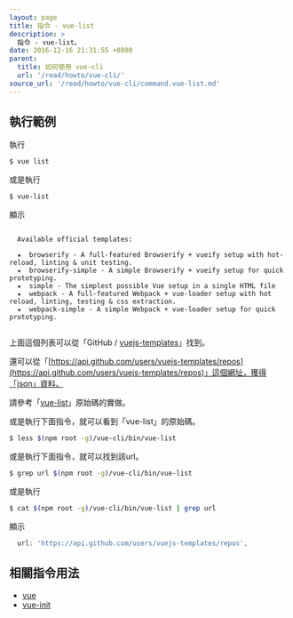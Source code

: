 ```yaml
---
layout: page
title: 指令 - vue-list
description: >
  指令 - vue-list。
date: 2016-12-16 21:31:55 +0800
parent:
  title: 如何使用 vue-cli
  url: '/read/howto/vue-cli/'
source_url: '/read/howto/vue-cli/command.vue-list.md'
---
```



## 執行範例

執行

``` sh
$ vue list
```

或是執行

``` sh
$ vue-list
```

顯示

```

  Available official templates:

  ★  browserify - A full-featured Browserify + vueify setup with hot-reload, linting & unit testing.
  ★  browserify-simple - A simple Browserify + vueify setup for quick prototyping.
  ★  simple - The simplest possible Vue setup in a single HTML file
  ★  webpack - A full-featured Webpack + vue-loader setup with hot reload, linting, testing & css extraction.
  ★  webpack-simple - A simple Webpack + vue-loader setup for quick prototyping.


```

上面這個列表可以從「GitHub / [vuejs-templates](https://github.com/vuejs-templates/)」找到。

還可以從「[https://api.github.com/users/vuejs-templates/repos](https://api.github.com/users/vuejs-templates/repos)」這個網址，獲得「json」資料。

請參考「[vue-list](https://github.com/vuejs/vue-cli/blob/master/bin/vue-list)」原始碼的實做。


或是執行下面指令，就可以看到「vue-list」的原始碼。

``` sh
$ less $(npm root -g)/vue-cli/bin/vue-list
```

或是執行下面指令，就可以找到該url。

``` sh
$ grep url $(npm root -g)/vue-cli/bin/vue-list
```

或是執行

``` sh
$ cat $(npm root -g)/vue-cli/bin/vue-list | grep url
```

顯示

``` js
  url: 'https://api.github.com/users/vuejs-templates/repos',
```

## 相關指令用法

* [vue](command.vue)
* [vue-init](command.vue-init)
